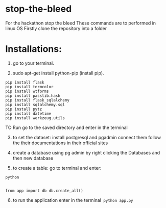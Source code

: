 # stop-the-bleed
For the hackathon stop the bleed
These commands are to performed in linux OS 
Firstly clone the repository into a folder 
# Installations: 
1. go to your terminal.

2. sudo apt-get install python-pip (install pip).

```
pip install flask 
pip install termcolor 
pip install wtforms 
pip install passlib.hash 
pip install flask_sqlalchemy 
pip install sqlalchemy.sql 
pip install pytz 
pip install datetime 
pip install werkzeug.utils 
```
TO Run go to the saved directory and enter in the terminal 

3. to set the dataset: install postgresql and pgadmin connect them follow the their documentations in their official sites 

4. create a database using pg admin by right clicking the Databases and then new database 

5. to create a table: go to terminal and enter: 

  ```
  python
  

from app import db db.create_all()
```
6. to run the application enter in the terminal` python app.py`

